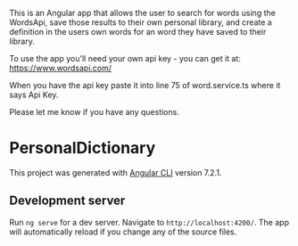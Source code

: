 
This is an Angular app that allows the user to search for words using the WordsApi, save those results to their own personal library, and create a definition in the users own words for an word they have saved to their library.

To use the app you'll need your own api key - you can get it at: https://www.wordsapi.com/

When you have the api key paste it into line 75 of word.service.ts where it says Api Key.

Please let me know if you have any questions. 

# PersonalDictionary

This project was generated with [Angular CLI](https://github.com/angular/angular-cli) version 7.2.1.

## Development server

Run `ng serve` for a dev server. Navigate to `http://localhost:4200/`. The app will automatically reload if you change any of the source files.

